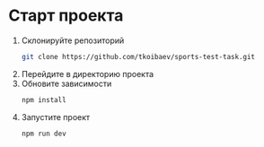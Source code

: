 # Старт проекта

1. Склонируйте репозиторий
   ```sh
   git clone https://github.com/tkoibaev/sports-test-task.git
   ```
2. Перейдите в директорию проекта
3. Обновите зависимости
   ```sh
   npm install
   ```
4. Запустите проект
   ```sh
   npm run dev
   ```
